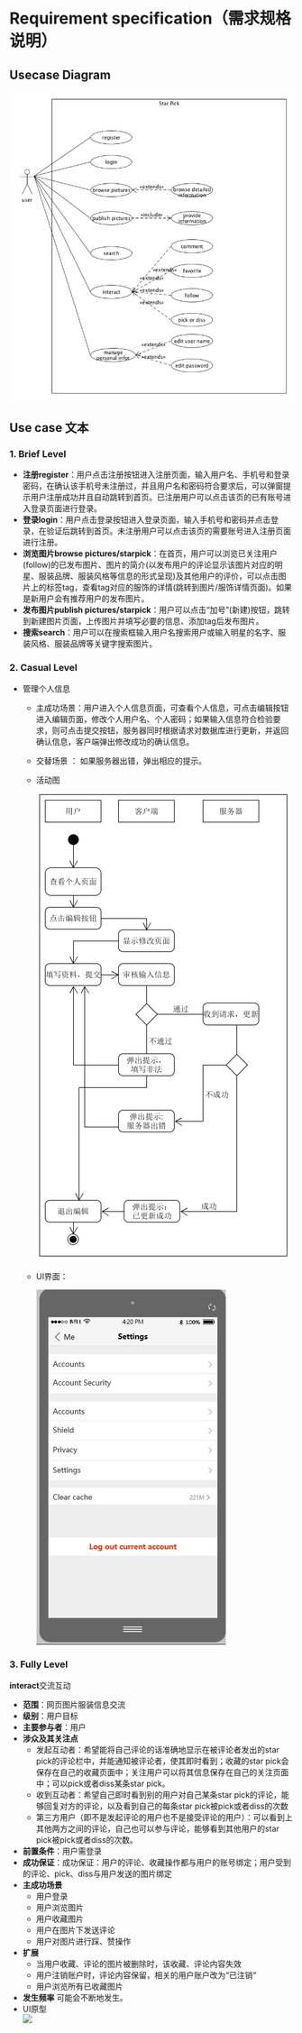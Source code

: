 # Requirement specification（需求规格说明）
## Usecase Diagram
![](image/UseCase.png)
## Use case 文本
### 1. Brief Level
* **注册register**：用户点击注册按钮进入注册页面，输入用户名、手机号和登录密码，在确认该手机号未注册过，并且用户名和密码符合要求后，可以弹窗提示用户注册成功并且自动跳转到首页。已注册用户可以点击该页的已有账号进入登录页面进行登录。
* **登录login**：用户点击登录按钮进入登录页面，输入手机号和密码并点击登录，在验证后跳转到首页。未注册用户可以点击该页的需要账号进入注册页面进行注册。
* **浏览图片browse pictures/starpick**：在首页，用户可以浏览已关注用户(follow)的已发布图片、图片的简介(以发布用户的评论显示该图片对应的明星、服装品牌、服装风格等信息的形式呈现)及其他用户的评价，可以点击图片上的标签tag，查看tag对应的服饰的详情(跳转到图片/服饰详情页面)。如果是新用户会有推荐用户的发布图片。
* **发布图片publish pictures/starpick**：用户可以点击“加号”(新建)按钮，跳转到新建图片页面，上传图片并填写必要的信息、添加tag后发布图片。
* **搜索search**：用户可以在搜索框输入用户名搜索用户或输入明星的名字、服装风格、服装品牌等关键字搜索图片。

### 2. Casual Level
* 管理个人信息
	* 主成功场景：用户进入个人信息页面，可查看个人信息，可点击编辑按钮进入编辑页面，修改个人用户名、个人密码；如果输入信息符合检验要求，则可点击提交按钮，服务器同时根据请求对数据库进行更新，并返回确认信息，客户端弹出修改成功的确认信息。
	* 交替场景 ： 如果服务器出错，弹出相应的提示。
	* 活动图
	
		![](image/casual.png)

	* UI界面： 
	
		![](image/uisetting.png)

### 3. Fully Level
**interact**交流互动

*	**范围**：网页图片服装信息交流
*  **级别**：用户目标
*  **主要参与者**：用户
*  **涉众及其关注点**
	* 发起互动者：希望能将自己评论的话准确地显示在被评论者发出的star pick的评论栏中，并能通知被评论者，使其即时看到；收藏的star pick会保存在自己的收藏页面中；关注用户可以将其信息保存在自己的关注页面中；可以pick或者diss某条star pick。
	* 收到互动者：希望自己即时看到别的用户对自己某条star pick的评论，能够回复对方的评论，以及看到自己的每条star pick被pick或者diss的次数
	* 第三方用户（即不是发起评论的用户也不是接受评论的用户）：可以看到上其他两方之间的评论，自己也可以参与评论，能够看到其他用户的star pick被pick或者diss的次数。
*  **前置条件**：用户需登录
*  **成功保证**：成功保证：用户的评论、收藏操作都与用户的账号绑定；用户受到的评论、pick、diss与用户发送的图片绑定
*  **主成功场景**
	* 用户登录
	* 用户浏览图片
	* 用户收藏图片
	* 用户在图片下发送评论
	* 用户对图片进行踩、赞操作
*  **扩展**
	* 当用户收藏、评论的图片被删除时，该收藏、评论内容失效
	* 用户注销账户时，评论内容保留，相关的用户账户改为“已注销“
	* 用户浏览所有已收藏图片
*  **发生频率** 可能会不断地发生。	
*  UI原型    
	![](https://wx1.sinaimg.cn/mw1024/a111daecly1fqdnldy397j209h0hj0t1.jpg)
